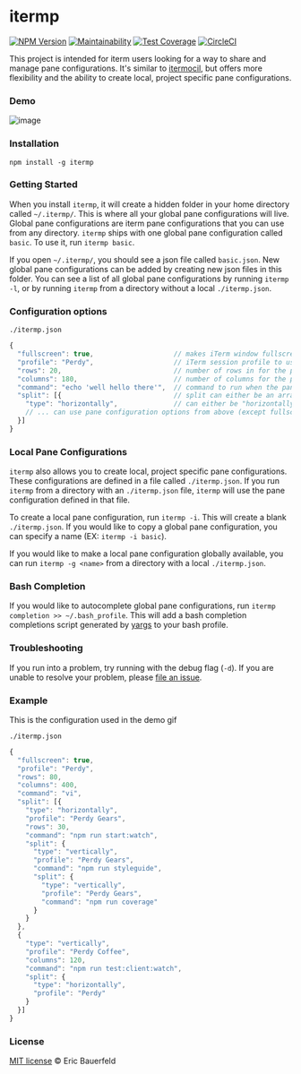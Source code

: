 # itermp

[![NPM Version](https://badge.fury.io/js/itermp.svg)](https://badge.fury.io/js/itermp)
[![Maintainability](https://api.codeclimate.com/v1/badges/f04fc0e128b4c26fb190/maintainability)](https://codeclimate.com/github/Didericis/itermproj/maintainability)
[![Test Coverage](https://api.codeclimate.com/v1/badges/f04fc0e128b4c26fb190/test_coverage)](https://codeclimate.com/github/Didericis/itermproj/test_coverage)
[![CircleCI](https://circleci.com/gh/Didericis/itermp.svg?style=svg)](https://circleci.com/gh/Didericis/itermproj)

This project is intended for iterm users looking for a way to share and manage pane configurations. It's similar to [itermocil](https://github.com/TomAnthony/itermocil), but offers more flexibility and the ability to create local, project specific pane configurations.

### Demo

![image](https://media.giphy.com/media/1zk6hML6QxUNAQ4l1j/giphy.gif)

### Installation

```
npm install -g itermp
```

### Getting Started

When you install `itermp`, it will create a hidden folder in your home directory called `~/.itermp/`. This is where all your global pane configurations will live. Global pane configurations are iterm pane configurations that you can use from any directory. `itermp` ships with one global pane configuration called `basic`. To use it, run `itermp basic`.

If you open `~/.itermp/`, you should see a json file called `basic.json`. New global pane configurations can be added by creating new json files in this folder. You can see a list of all global pane configurations by running `itermp -l`, or by running `itermp` from a directory without a local `./itermp.json`.

### Configuration options

`./itermp.json`
```js
{
  "fullscreen": true,                    // makes iTerm window fullscreen
  "profile": "Perdy",                    // iTerm session profile to use for the pane
  "rows": 20,                            // number of rows in for the pane
  "columns": 180,                        // number of columns for the pane,
  "command": "echo 'well hello there'",  // command to run when the pane opens
  "split": [{                            // split can either be an array or an object
    "type": "horizontally",              // can either be "horizontally" or "vertically"
    // ... can use pane configuration options from above (except fullscreen) and continue nesting
  }]
}
```

### Local Pane Configurations

`itermp` also allows you to create local, project specific pane configurations. These configurations are defined in a file called `./itermp.json`. If you run `itermp` from a directory with an `./itermp.json` file, `itermp` will use the pane configuration defined in that file.

To create a local pane configuration, run `itermp -i`. This will create a blank `./itermp.json`. If you would like to copy a global pane configuration, you can specify a name (EX: `itermp -i basic`).

If you would like to make a local pane configuration globally available, you can run `itermp -g <name>` from a directory with a local `./itermp.json`.

### Bash Completion

If you would like to autocomplete global pane configurations, run `itermp completion >> ~/.bash_profile`. This will add a bash completion completions script generated by [yargs](https://github.com/yargs/yargs) to your bash profile.

### Troubleshooting

If you run into a problem, try running with the debug flag (`-d`). If you are unable to resolve your problem, please [file an issue](https://github.com/Didericis/itermp/issues).

### Example

This is the configuration used in the demo gif

`./itermp.json`
```js
{
  "fullscreen": true,
  "profile": "Perdy",
  "rows": 80,
  "columns": 400,
  "command": "vi",
  "split": [{
    "type": "horizontally",
    "profile": "Perdy Gears",
    "rows": 30,
    "command": "npm run start:watch",
    "split": {
      "type": "vertically",
      "profile": "Perdy Gears",
      "command": "npm run styleguide",
      "split": {
        "type": "vertically",
        "profile": "Perdy Gears",
        "command": "npm run coverage"
      }
    }
  },
  {
    "type": "vertically",
    "profile": "Perdy Coffee",
    "columns": 120,
    "command": "npm run test:client:watch",
    "split": {
      "type": "horizontally",
      "profile": "Perdy"
    }
  }]
} 
```

### License

[MIT license](LICENSE.md) © Eric Bauerfeld
